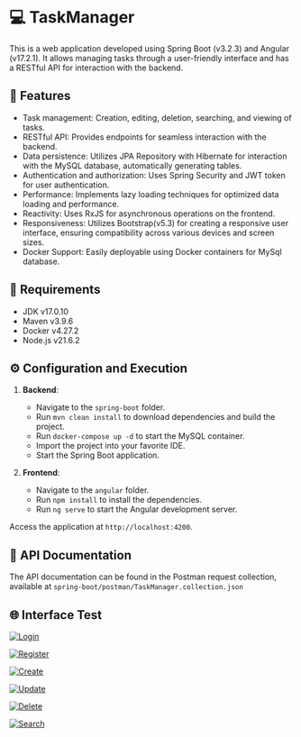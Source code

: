 # :computer: TaskManager

This is a web application developed using Spring Boot (v3.2.3) and Angular (v17.2.1). It allows managing tasks through a user-friendly interface and has a RESTful API for interaction with the backend.

## :pushpin: Features

* Task management: Creation, editing, deletion, searching, and viewing of tasks.
* RESTful API: Provides endpoints for seamless interaction with the backend.
* Data persistence: Utilizes JPA Repository with Hibernate for interaction with the MySQL database, automatically generating tables.
* Authentication and authorization: Uses Spring Security and JWT token for user authentication.
* Performance: Implements lazy loading techniques for optimized data loading and performance.
* Reactivity: Uses RxJS for asynchronous operations on the frontend.
* Responsiveness: Utilizes Bootstrap(v5.3) for creating a responsive user interface, ensuring compatibility across various devices and screen sizes.
* Docker Support: Easily deployable using Docker containers for MySql database.

## :memo: Requirements

* JDK v17.0.10
* Maven v3.9.6
* Docker v4.27.2
* Node.js v21.6.2

## :gear: Configuration and Execution

1. **Backend**:
   
   * Navigate to the `spring-boot` folder.
   * Run `mvn clean install` to download dependencies and build the project.
   * Run `docker-compose up -d` to start the MySQL container.
   * Import the project into your favorite IDE.
   * Start the Spring Boot application.

2. **Frontend**:
   
   * Navigate to the `angular` folder.
   * Run `npm install` to install the dependencies.
   * Run `ng serve` to start the Angular development server.

Access the application at `http://localhost:4200`.

## :bookmark_tabs: API Documentation

The API documentation can be found in the Postman request collection, available at `spring-boot/postman/TaskManager.collection.json`



## :globe_with_meridians: Interface Test

<a href="https://ibb.co/v3qvqBS"><img src="https://i.ibb.co/v3qvqBS/Login.gif" alt="Login" border="0"></a>



<a href="https://ibb.co/k1zPkj8"><img src="https://i.ibb.co/k1zPkj8/Register.gif" alt="Register" border="0"></a>



<a href="https://ibb.co/nwSZk62"><img src="https://i.ibb.co/nwSZk62/Create.gif" alt="Create" border="0"></a>



<a href="https://ibb.co/rv03L9P"><img src="https://i.ibb.co/rv03L9P/Update.gif" alt="Update" border="0"></a>



<a href="https://ibb.co/pKW5h0q"><img src="https://i.ibb.co/pKW5h0q/Delete.gif" alt="Delete" border="0"></a>



<a href="https://ibb.co/hsVgyRB"><img src="https://i.ibb.co/hsVgyRB/Search.gif" alt="Search" border="0"></a>


